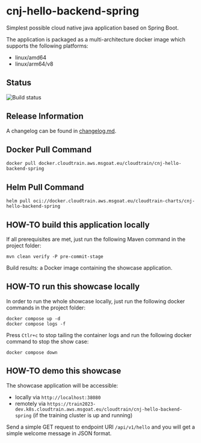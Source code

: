 # cnj-hello-backend-spring

Simplest possible cloud native java application based on Spring Boot.

The application is packaged as a multi-architecture docker image which supports the following platforms:
* linux/amd64
* linux/arm64/v8

## Status

![Build status](https://codebuild.eu-west-1.amazonaws.com/badges?uuid=eyJlbmNyeXB0ZWREYXRhIjoiMUdQanVuMHNQLzZqTVBlV3p3dXkvOEJvMUJQM3ZzOGlGRVZ0Mk8vWUdaN1grS1NsL0V1SHUyYVIxZ2J6OE1maGVKcWlCdUV1aWZyZHlSWm41Z2txank0PSIsIml2UGFyYW1ldGVyU3BlYyI6ImdYKzA0bm5tNk1oalBheUsiLCJtYXRlcmlhbFNldFNlcmlhbCI6MX0%3D&branch=main)

## Release Information

A changelog can be found in [changelog.md](changelog.md).

## Docker Pull Command

`docker pull docker.cloudtrain.aws.msgoat.eu/cloudtrain/cnj-hello-backend-spring`

## Helm Pull Command

`helm pull oci://docker.cloudtrain.aws.msgoat.eu/cloudtrain-charts/cnj-hello-backend-spring`

## HOW-TO build this application locally

If all prerequisites are met, just run the following Maven command in the project folder:

```shell 
mvn clean verify -P pre-commit-stage
```

Build results: a Docker image containing the showcase application.

## HOW-TO run this showcase locally

In order to run the whole showcase locally, just run the following docker commands in the project folder:

```shell 
docker compose up -d
docker compose logs -f 
```

Press `Ctlr+c` to stop tailing the container logs and run the following docker command to stop the show case:

```shell 
docker compose down
```

## HOW-TO demo this showcase

The showcase application will be accessible:
* locally via `http://localhost:38080`
* remotely via `https://train2023-dev.k8s.cloudtrain.aws.msgoat.eu/cloudtrain/cnj-hello-backend-spring` (if the training cluster is up and running)

Send a simple GET request to endpoint URI `/api/v1/hello` and you will get a simple welcome message in JSON format.
